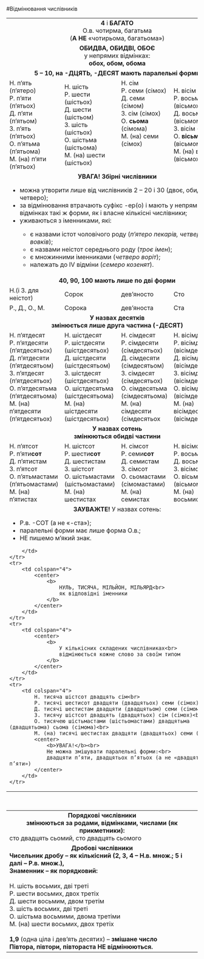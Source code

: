 #Відмінювання числівників

<table>
	<tr>
		<td colspan="4">
			<center>
				<b>4</b> і <b>БАГАТО</b><br>
				О.в. чотирма, багатьма<br>
				(<b>А НЕ</b> «чотирьома, багатьома»)
			</center>
		</td>
	</tr>
	<tr>
		<td colspan="4">
			<center>
				<b>ОБИДВА, ОБИДВІ, ОБОЄ</b><br>
				у непрямих відмінках:<br>
				<b>обох, обом, обома</b>
			</center>
		</td>
	</tr>
	<tr>
		<td colspan="4">
			<center><b>5 – 10, на -ДЦЯТЬ, -ДЕСЯТ мають паралельні форми</b></center>
		</td>
	</tr>
	<tr>
		<td valign="top">
			Н. п’ять (п’ятеро)<br>
			Р. п’яти (п’ятьох)<br>
			Д. п’яти (п’ятьом)<br>
			З. п’ять (п’ятьох)<br>
			О. п’ятьма (п’ятьома)<br>
			М. (на) п’яти (п’ятьох)
		</td>
		<td>
			Н. шість<br>
			Р. шести (шістьох)<br>
			Д. шести (шістьом)<br>
			З. шість (шістьох)<br>
			О. шістьма (шістьома)<br>
			М. (на) шести (шістьох)
		</td>
		<td valign="top">
			Н. сім<br>
			Р. семи (сімох)<br>
			Д. семи (сімом)<br>
			З. сім (сімох)<br>
			О. <b>сьома</b> (сімома)<br>
			М. (на) семи (сімох)
		</td>
		<td>
			Н. вісім<br>
			Р. восьми (вісьмох)<br>
			Д. восьми (вісьмом)<br>
			З. вісім (вісьмох)<br>
			О. <b>вісьма</b> (вісьмома)<br>
			М. (на) восьми (вісьмох)
		</td>
	</tr>
	<tr>
		<td colspan="4">
			<center><b>УВАГА! Збірні числівники</b></center>
			<ul>
				<li>можна утворити лише від числівників 2 – 20 і 30 (двоє, обидва, четверо);</li>
				<li>за відмінювання втрачають суфікс -ер(о) і мають у непрямих відмінках такі ж форми, як і власне кількісні числівники;</li>
				<li>уживаються з іменниками, які:</li>
					<ul>
						<li>є назвами істот чоловічого роду (<i>п’ятеро пекарів, четверо вовків</i>);</li>
						<li>є назвами неістот середнього роду (<i>троє імен</i>);</li>
						<li>є множинними іменниками (<i>четверо воріт</i>);</li>
						<li>належать до IV відміни (<i>семеро козенят</i>).</li>
					</ul>
			</ul>
		</td>
	</tr>
	<tr>
		<td colspan="4"><center><b>
			40, 90, 100 мають лише по дві форми</b></center>
		</td>
	</tr>
	<tr>
		<td>
			Н.(і З. для неістот)
		</td>
		<td>
			Сорок
		</td>
		<td>
			дев’яносто
		</td>
		<td>
			Сто
		</td>
	</tr>
	<tr>
		<td>
			Р., Д., О., М.
		</td>
		<td>
			Сорока
		</td>
		<td>
			дев’яноста
		</td>
		<td>
			Ста
		</td>
	</tr>
	<tr>
		<td colspan="4">
			<center>
				<b>
					У назвах десятків<br>
					змінюється лише друга частина (-ДЕСЯТ)
				</b>
			</center>
		</td>
	</tr>
	<tr>
		<td>
			Н. п’ятдесят<br>
			Р. п’ятдесяти (п’ятдесятьох)<br>
			Д. п’ятдесяти (п’ятдесятьом)<br>
			З. п’ятдесят (п’ятдесятьох)<br>
			О. п’ятдесятьма (п’ятдесятьома)<br>
			М. (на) п’ятдесяти (п’ятдесятьох)
		</td>
		<td>
			Н. шістдесят<br>
			Р. шістдесяти (шістдесятьох)<br>
			Д. шістдесяти (шістдесятьом)<br>
			З. шістдесят (шістдесятьох)<br>
			О. шістдесятьма (шістдесятьома)<br>
			М. (на) шістдесяти (шістдесятьох)<br>
		</td>
		<td>
			Н. сімдесят<br>
			Р. сімдесяти (сімдесятьох)<br>
			Д. сімдесяти (сімдесятьом)<br>
			З. сімдесят (сімдесятьох)<br>
			О. сімдесятьма (сімдесятьома)<br>
			М. (на) сімдесяти (сімдесятьох
		</td>
		<td>
			Н. вісімдесят<br>
			Р. вісімдесяти (вісімдесятьох)<br>
			Д. вісімдесяти (вісімдесятьом)<br>
			З. вісімдесят (вісімдесятьох)<br>
			О. вісімдесятьма (вісімдесятьома)<br>
			М. (на) вісімдесяти (вісімдесятьох)
		</td>
	</tr>
	<tr>
		<td colspan="4">
			<center>
				<b>
					У назвах сотень<br>
					змінюються обидві частини
				</b>
			</center>
		</td>
	</tr>
	<tr>
		<td>
			Н. п’ятсот<br>
			Р. п’яти<b>сот</b><br>
			Д. п’ятистам<br>
			З. п’ятсот<br>
			О. п’ятьмастами (п’ятьомастами)<br>
			М. (на) п’ятистах
		</td>
		<td>
			Н. шістсот<br>
			Р. шести<b>сот</b><br>
			Д. шестистам<br>
			З. шістсот<br>
			О. шістьмастами (шістьомастами)<br>
			М. (на) шестистах
		</td>
		<td>
			Н. сімсот<br>
			Р. семи<b>сот</b><br>
			Д. семистам<br>
			З. сімсот<br>
			О. сьомастами (сімомастами)<br>
			М. (на) семистах
		</td>
		<td>
			Н. вісімсот<br>
			Р. восьми<b>сот</b><br>
			Д. восьмистам<br>
			З. вісімсот<br>
			О. вісьмастами (вісьмомастами)<br>
			М. (на) восьмистах
		</td>
	</tr>
	<tr>
		<td colspan="4">
			<center>
				<b>ЗАУВАЖТЕ!</b> У назвах сотень:
			</center>
				<ul>
					<li>Р.в.  -СОТ (а не «-ста»);</li>
					<li>паралельні форми має лише форма О.в.;</li>
					<li>НЕ пишемо м’який знак.</li>
				</ul>
			
		</td>
	</tr>
	<tr>
		<td colspan="4">
			<center>
				<b>
					НУЛЬ, ТИСЯЧА, МІЛЬЙОН, МІЛЬЯРД<br>
					як відповідні іменники
				</b>
			</center>
		</td>
	</tr>
	<tr>
		<td colspan="4">
			<center>
				<b>
					У кількісних складених числівниках<br>
					відмінюється кожне слово за своїм типом
				</b>
			</center>
		</td>
	</tr>
	<tr>
		<td colspan="4">
			Н. тисяча шістсот двадцять сім<br>
			Р. тисячі шестисот двадцяти (двадцятьох) семи (сімох)<br>
			Д. тисячі шестистам двадцяти (двадцятьом) семи (сімом)<br>
			З. тисячу шістсот двадцять (двадцятьох) сім (сімох)<br>
			О. тисячею шістьмастами (шістьомастами) двадцятьма (двадцятьома) сьома (сімома)<br>
			М. (на) тисячі шестистах двадцяти (двадцятьох) семи (сімох)
			<center>
				<b>УВАГА!</b><br>
				Не можна змішувати паралельні форми:<br>
				двадцяти п’яти, двадцятьох п’ятьох (а не «двадцятьох п’яти»)
			</center>
		</td>
	</tr>
</table>
<br>	
<table>
	<tr>
		<td>
			<center>
				<b>
					Порядкові числівники<br>
					змінюються за родами, відмінками, числами (як прикметники):
			</center>
				</b>
		сто двадцять сьомий, сто двадцять сьомого
		</td>
	</tr>
	<tr>
		<td>
			<center>
				<b>
				Дробові числівники
			</center>
			Чисельник дробу – як кількісний (2, 3, 4 – Н.в. множ.; 5 і далі – Р.в. множ.),<br>
			Знаменник – як порядковий:<br><br>
				</b>
				Н. шість восьмих, дві треті<br>
				Р. шести восьмих, двох третіх<br>
				Д. шести восьмим, двом третім<br>
				З. шість восьмих, дві треті<br>
				О. шістьма восьмими, двома третіми<br>
				М. (на) шести восьмих, двох третіх<br><br>
			<b>1,9</b> (одна ціла і дев’ять десятих) – <b>змішане число</b><br>
			<b>Півтора, півтори, півтораста НЕ відмінюються.</b>
		</td>
	</tr>
</table>

